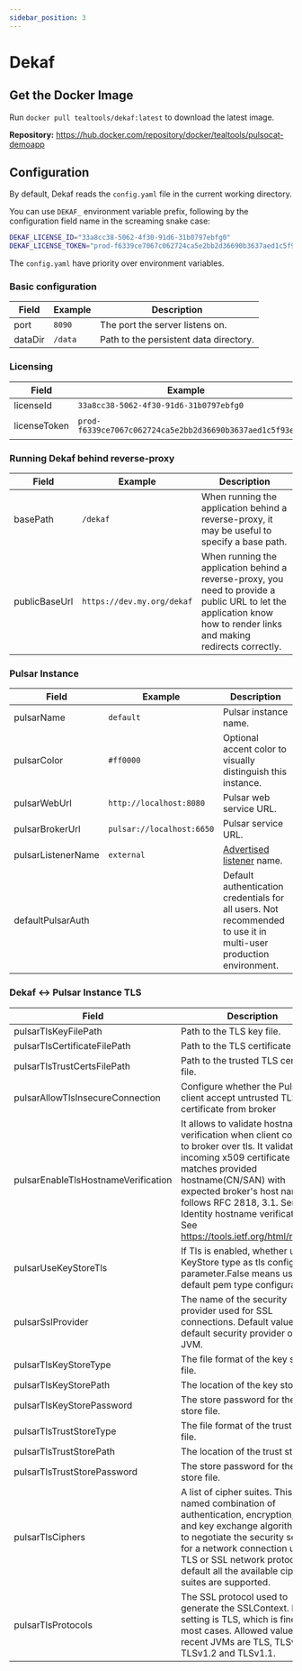 ```yaml
---
sidebar_position: 3
---
```


# Dekaf

## Get the Docker Image

Run `docker pull tealtools/dekaf:latest` to download the latest image.

**Repository:** https://hub.docker.com/repository/docker/tealtools/pulsocat-demoapp

## Configuration

By default, Dekaf reads the `config.yaml` file in the current working directory.

You can use `DEKAF_` environment variable prefix, following by the configuration field name in the screaming snake case:

```sh
DEKAF_LICENSE_ID="33a8cc38-5062-4f30-91d6-31b0797ebfg0"
DEKAF_LICENSE_TOKEN="prod-f6339ce7067c062724ca5e2bb2d36690b3637aed1c5f93e"
```

The `config.yaml` have priority over environment variables.

### Basic configuration

|Field                           |Example                       |Description                                                                                                                                                                                                                                                                                                                                                               |
|---                                |---                          |---                                                                                                                                                                                                                                                                                                                                                                       |
|port                               |`8090`                         | The port the server listens on.
|dataDir                            |`/data`                         | Path to the persistent data directory.

### Licensing

|Field                           |Example                       |Description                                                                                                                                                                                                                                                                                                                                                               |
|---                                |---                          |---                                                                                                                                                                                                                                                                                                                                                                       |
|licenseId                          |`33a8cc38-5062-4f30-91d6-31b0797ebfg0`                    | License ID.                                                                                                                                                                                                                                                                                                    |
|licenseToken                       |`prod-f6339ce7067c062724ca5e2bb2d36690b3637aed1c5f93e`                    | License token.                                                                                                                                                                                                                                                                                                 |

### Running Dekaf behind reverse-proxy

|Field                           |Example                      |Description                                                                                                                                                                                                                                                                                                                                                               |
|---                                |---                          |---                                                                                                                                                                                                                                                                                                                                                                       |
|basePath                           | `/dekaf`                    |When running the application behind a reverse-proxy, it may be useful to specify a base path.                                                                                                                                                                                                               |
|publicBaseUrl                      | `https://dev.my.org/dekaf`  |When running the application behind a reverse-proxy, you need to provide a public URL to let the application know how to render links and making redirects correctly.                                                                                                                 |

### Pulsar Instance

|Field                           |Example                       |Description                                                                                                                                                                                                                                                                                                                                                               |
|---                                |---                          |---                                                                                                                                                                                                                                                                                                                                                                       |
|pulsarName                          |`default`                    | Pulsar instance name.                                                                                                                                                                                                                                                                                                    |
|pulsarColor                          |`#ff0000`                    | Optional accent color to visually distinguish this instance.                                                                                                                                                                                                                                                                                                    |
|pulsarWebUrl                          |`http://localhost:8080`                    | Pulsar web service URL.                                                                                                                                                                                                                                                                                                    |
|pulsarBrokerUrl                          |`pulsar://localhost:6650`                    | Pulsar service URL.                                                                                                                                                                                                                                                                                                    |
|pulsarListenerName                     |`external`                                     | [Advertised listener](https://pulsar.apache.org/docs/next/concepts-multiple-advertised-listeners/) name. |
|defaultPulsarAuth||Default authentication credentials for all users. Not recommended to use it in multi-user production environment.|

### Dekaf &lt;-&gt; Pulsar Instance TLS

|Field                           |Description                                                                                                                                                                                                                                                                                                                                                               |
|---                                |---                                                                                                                                                                                                                                                                                                                                                                       |
|pulsarTlsKeyFilePath               |Path to the TLS key file.                                                                                                                                                                                                                                                                                      |
|pulsarTlsCertificateFilePath       |Path to the TLS certificate file.                                                                                                                                                                                                                                                                              |
|pulsarTlsTrustCertsFilePath        |Path to the trusted TLS certificate file.                                                                                                                                                                                                                                                                      |
|pulsarAllowTlsInsecureConnection   |Configure whether the Pulsar client accept untrusted TLS certificate from broker                                                                                                                                                                                                                              |
|pulsarEnableTlsHostnameVerification |It allows to validate hostname verification when client connects to broker over tls. It validates incoming x509 certificate and matches provided hostname(CN/SAN) with expected broker's host name. It follows RFC 2818, 3.1. Server Identity hostname verification. See https://tools.ietf.org/html/rfc2818|
|pulsarUseKeyStoreTls |If Tls is enabled, whether use KeyStore type as tls configuration parameter.False means use default pem type configuration.|
|pulsarSslProvider |The name of the security provider used for SSL connections. Default value is the default security provider of the JVM.|
|pulsarTlsKeyStoreType|The file format of the key store file.|
|pulsarTlsKeyStorePath|The location of the key store file.|
|pulsarTlsKeyStorePassword|The store password for the key store file.|
|pulsarTlsTrustStoreType|The file format of the trust store file.|
|pulsarTlsTrustStorePath|The location of the trust store file.|
|pulsarTlsTrustStorePassword|The store password for the trust store file.|
|pulsarTlsCiphers|A list of cipher suites. This is a named combination of authentication, encryption, MAC and key exchange algorithm used to negotiate the security settings for a network connection using TLS or SSL network protocol. By default all the available cipher suites are supported.|
|pulsarTlsProtocols|The SSL protocol used to generate the SSLContext. Default setting is TLS, which is fine for most cases. Allowed values in recent JVMs are TLS, TLSv1.3, TLSv1.2 and TLSv1.1.|
